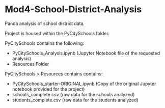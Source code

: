 # Mod4-School-District-Analysis
Panda analysis of school district data.

Project is housed within the PyCitySchools folder. 

PyCitySchools contains the following:
- PyCitySchools_Analysis.ipynb (Jupyter Notebook file of the requested analysis)
- Resources Folder

PyCitySchools > Resources contains contains:
- PyCitySchools_starter-ORIGINAL.ipynb (Copy of the original Jupyter notebook provided for the project)
- schools_complete.csv (raw data for the schools analyzed)
- students_complete.csv (raw data for the students analyzed)
